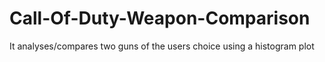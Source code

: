 # Call-Of-Duty-Weapon-Comparison
It analyses/compares two guns of the users choice using a histogram plot
